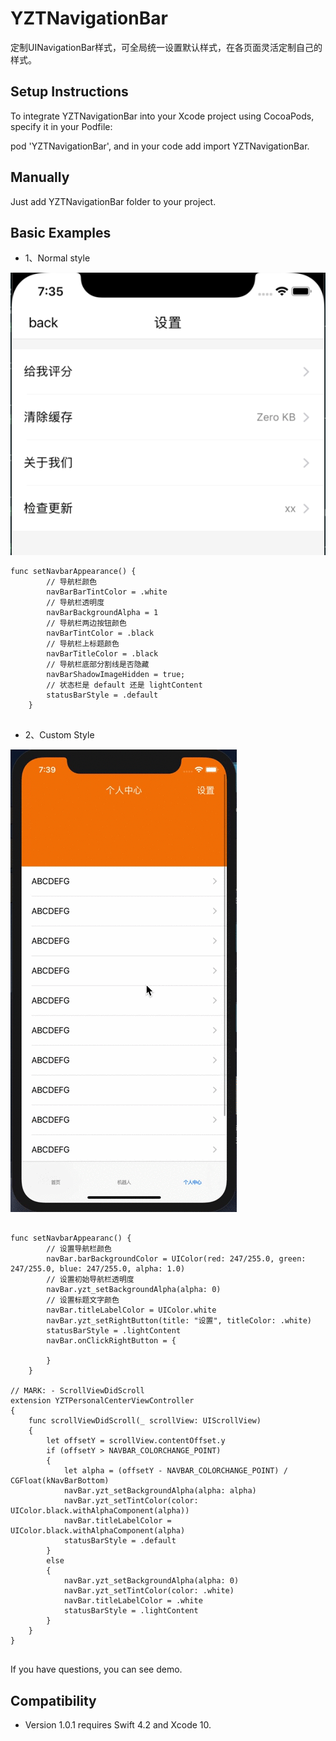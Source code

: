 # YZTNavigationBar

定制UINavigationBar样式，可全局统一设置默认样式，在各页面灵活定制自己的样式。

## Setup Instructions

To integrate YZTNavigationBar into your Xcode project using CocoaPods, specify it in your Podfile:

pod 'YZTNavigationBar', and in your code add import YZTNavigationBar.

## Manually

Just add YZTNavigationBar folder to your project.

## Basic Examples


* 1、Normal style

![ScreenShot](https://github.com/wsj2012/YZTNavigationBar/blob/master/System.png?raw=true)


```
func setNavbarAppearance() {
        // 导航栏颜色
        navBarBarTintColor = .white
        // 导航栏透明度
        navBarBackgroundAlpha = 1
        // 导航栏两边按钮颜色
        navBarTintColor = .black
        // 导航栏上标题颜色
        navBarTitleColor = .black
        // 导航栏底部分割线是否隐藏
        navBarShadowImageHidden = true;
        // 状态栏是 default 还是 lightContent
        statusBarStyle = .default
    }


```

* 2、Custom Style

![baidu](https://github.com/wsj2012/YZTNavigationBar/blob/master/Custom.gif?raw=true) 

```

func setNavbarAppearanc() {
        // 设置导航栏颜色
        navBar.barBackgroundColor = UIColor(red: 247/255.0, green: 247/255.0, blue: 247/255.0, alpha: 1.0)
        // 设置初始导航栏透明度
        navBar.yzt_setBackgroundAlpha(alpha: 0)
        // 设置标题文字颜色
        navBar.titleLabelColor = UIColor.white
        navBar.yzt_setRightButton(title: "设置", titleColor: .white)
        statusBarStyle = .lightContent
        navBar.onClickRightButton = {
 
        }
    }
    
// MARK: - ScrollViewDidScroll
extension YZTPersonalCenterViewController
{
    func scrollViewDidScroll(_ scrollView: UIScrollView)
    {
        let offsetY = scrollView.contentOffset.y
        if (offsetY > NAVBAR_COLORCHANGE_POINT)
        {
            let alpha = (offsetY - NAVBAR_COLORCHANGE_POINT) / CGFloat(kNavBarBottom)
            navBar.yzt_setBackgroundAlpha(alpha: alpha)
            navBar.yzt_setTintColor(color: UIColor.black.withAlphaComponent(alpha))
            navBar.titleLabelColor = UIColor.black.withAlphaComponent(alpha)
            statusBarStyle = .default
        }
        else
        {
            navBar.yzt_setBackgroundAlpha(alpha: 0)
            navBar.yzt_setTintColor(color: .white)
            navBar.titleLabelColor = .white
            statusBarStyle = .lightContent
        }
    }
}
    
```

If you have questions, you can see demo.



## Compatibility
 
 * Version 1.0.1 requires Swift 4.2 and Xcode 10.
